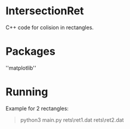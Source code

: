 # IntersectionRet
C++ code for colision in rectangles.

# Packages

''matplotlib''

# Running
Example for 2 rectangles:

> python3 main.py rets\ret1.dat rets\ret2.dat

